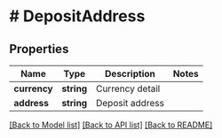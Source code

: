 # # DepositAddress

## Properties

Name | Type | Description | Notes
------------ | ------------- | ------------- | -------------
**currency** | **string** | Currency detail | 
**address** | **string** | Deposit address | 

[[Back to Model list]](../../README.md#documentation-for-models) [[Back to API list]](../../README.md#documentation-for-api-endpoints) [[Back to README]](../../README.md)

